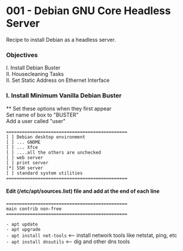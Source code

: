 # 001 - Debian GNU Core Headless Server
Recipe to install Debian as a headless server. 

### Objectives
I. Install Debian Buster<br>
II. Housecleaning Tasks <br>
II. Set Static Address on Ethernet Interface<br>



### I. Install Minimum Vanilla Debian Buster<br>
** Set these options when they first appear<br>
Set name of box to "BUSTER"<br>
Add a user called "user"<br>

```
==============================================
[ ] Debian desktop environment
[ ] ... GNOME
[ ] ... Xfce
[ ] ....all the others are unchecked
[ ] web server
[ ] print server
[*] SSH server
[ ] standard system utilities
==============================================
```

#### Edit (/etc/apt/sources.list) file and add at the end of each line<br>
```
==============================================
main contrib non-free
==============================================
```

`- apt update`<br>
`- apt upgrade`<br>
`- apt install net-tools`   <-- install network tools like netstat, ping, etc<br>
`- apt install dnsutils`    <-- dig and other dns tools<br>
